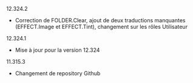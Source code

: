 12.324.2
- Correction de FOLDER.Clear, ajout de deux traductions manquantes (EFFECT.Image et EFFECT.Tint), changement sur les rôles Utilisateur

12.324.1
- Mise à jour pour la version 12.324

11.315.3
- Changement de repository Github